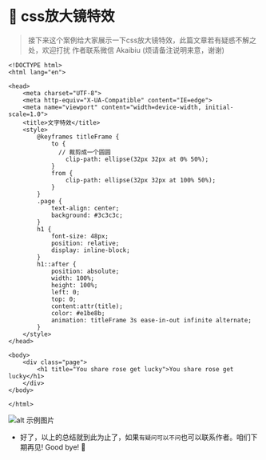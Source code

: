 # :fox_face: css放大镜特效

>接下来这个案例给大家展示一下css放大镜特效，此篇文章若有疑惑不解之处，欢迎打扰 作者联系微信 Akaibiu (烦请备注说明来意，谢谢)

```
<!DOCTYPE html>
<html lang="en">

<head>
    <meta charset="UTF-8">
    <meta http-equiv="X-UA-Compatible" content="IE=edge">
    <meta name="viewport" content="width=device-width, initial-scale=1.0">
    <title>文字特效</title>
    <style>
        @keyframes titleFrame {
            to {
              // 裁剪成一个圆圆
                clip-path: ellipse(32px 32px at 0% 50%);
            }
            from {
                clip-path: ellipse(32px 32px at 100% 50%);
            }
        }
        .page {
            text-align: center;
            background: #3c3c3c;
        }
        h1 {
            font-size: 48px;
            position: relative;
            display: inline-block;
        }
        h1::after {
            position: absolute;
            width: 100%;
            height: 100%;
            left: 0;
            top: 0;
            content:attr(title);
            color: #e1be8b;
            animation: titleFrame 3s ease-in-out infinite alternate;
        }
    </style>
</head>

<body>
    <div class="page">
        <h1 title="You share rose get lucky">You share rose get lucky</h1>
    </div>
</body>

</html>
```
![alt 示例图片](/img/study/css/css放大镜特效/demo.jpg)

* 好了，以上的总结就到此为止了，如果`有疑问可以不问`也可以联系作者。咱们下期再见! Good bye! 🌸
